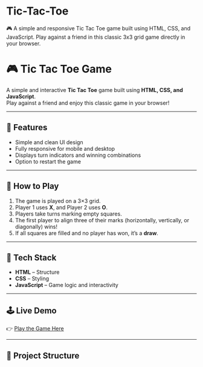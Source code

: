 # Tic-Tac-Toe
🎮 A simple and responsive Tic Tac Toe game built using HTML, CSS, and JavaScript. Play against a friend in this classic 3x3 grid game directly in your browser.
# 🎮 Tic Tac Toe Game

A simple and interactive **Tic Tac Toe** game built using **HTML, CSS, and JavaScript**.  
Play against a friend and enjoy this classic game in your browser!

---

## 🚀 Features
- Simple and clean UI design  
- Fully responsive for mobile and desktop  
- Displays turn indicators and winning combinations  
- Option to restart the game  

---

## 🧠 How to Play
1. The game is played on a 3×3 grid.  
2. Player 1 uses **X**, and Player 2 uses **O**.  
3. Players take turns marking empty squares.  
4. The first player to align three of their marks (horizontally, vertically, or diagonally) wins!  
5. If all squares are filled and no player has won, it’s a **draw**.  

---

## 🧩 Tech Stack
- **HTML** – Structure  
- **CSS** – Styling  
- **JavaScript** – Game logic and interactivity  

---

## 🕹 Live Demo
👉 [Play the Game Here](https://deepayan76.github.io/tic-tac-toe/)

---

## 📁 Project Structure
